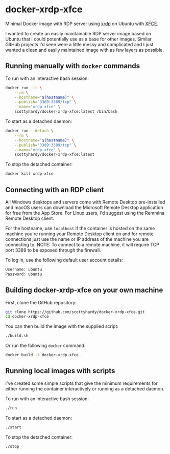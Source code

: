 # docker-xrdp-xfce

Minimal Docker image with RDP server using [xrdp](http://xrdp.org) on Ubuntu with [XFCE](https://xfce.org).

I wanted to create an easily maintainable RDP server image based on Ubuntu that I could potentially use as a base for other images.  Similar GitHub projects I'd seen were a little messy and complicated and I just wanted a clean and easily maintained image with as few layers as possible.

## Running manually with `docker` commands

To run with an interactive bash session:

```bash
docker run -it \
    --rm \
    --hostname="$(hostname)" \
    --publish="3389:3389/tcp" \
    --name="xrdp-xfce" \
    scottyhardy/docker-xrdp-xfce:latest /bin/bash
```

To start as a detached daemon:

```bash
docker run --detach \
    --rm \
    --hostname="$(hostname)" \
    --publish="3389:3389/tcp" \
    --name="xrdp-xfce" \
    scottyhardy/docker-xrdp-xfce:latest
```

To stop the detached container:

```bash
docker kill xrdp-xfce
```

## Connecting with an RDP client

All Windows desktops and servers come with Remote Desktop pre-installed and macOS users can download the Microsoft Remote Desktop application for free from the App Store.  For Linux users, I'd suggest using the Remmina Remote Desktop client.

For the hostname, use `localhost` if the container is hosted on the same machine you're running your Remote Desktop client on and for remote connections just use the name or IP address of the machine you are connecting to.
NOTE: To connect to a remote machine, it will require TCP port 3389 to be exposed through the firewall.

To log in, use the following default user account details:

```bash
Username: ubuntu
Password: ubuntu
```

## Building docker-xrdp-xfce on your own machine

First, clone the GitHub repository:

```bash
git clone https://github.com/scottyhardy/docker-xrdp-xfce.git
cd docker-xrdp-xfce
```

You can then build the image with the supplied script:

```bash
./build.sh
```

Or run the following `docker` command:

```bash
docker build -t docker-xrdp-xfce .
```

## Running local images with scripts

I've created some simple scripts that give the minimum requirements for either running the container interactively or running as a detached daemon.

To run with an interactive bash session:

```bash
./run
```

To start as a detached daemon:

```bash
./start
```

To stop the detached container:

```bash
./stop
```
